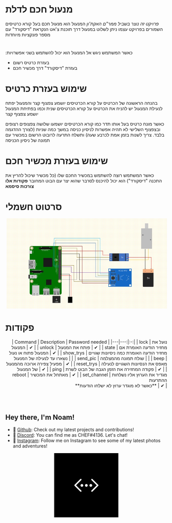 
# מנעול חכם לדלת

*פרויקט זה נוצר בשביל ממר"ם האקת'ון*
המנעול הוא מנעול חכם בעל קורא כרטיסים השמורים בפרויקט עצמו
ניתן לשלוט במנעול דרך תוכנת צ'אט הנקראת "דיסקורד" עם מספר פונקציות מיוחדות

#

:כאשר המשתמש ניגש אל המנעול הוא יכול להשתמש בשני אפשרויות
* בעזרת כרטיס רשום
* בעזרת "דיסקורד" דרך מכשיר חכם

# שימוש בעזרת כרטיס

בהנחה הראשונה של הכרטיס על קורא הכרטיסים יושמע צפצוף קצר והמנעול יפתח
לנעילת המנעול יש להניח את הכרטיס על קורא הכרטיסים שנית וכמו בפתיחת המנעול יושמע צפצוף קצר

כאשר מונח כרטיס בעל אותו תדר כמו קורא הכרטיסים יושמעו שלושה צפצופים רצופים ובצפצוף השלישי לא תהיה אפשרות לניסיון כניסה במשך כמה שניות (לצורך ההדגמה בלבד. צריך לשנות בזמן אמת לכרבע שעה) ותשלח התרעה לרובוט הרשום במכשיר עם תמונה של ניסיון הכניסה

# שימוש בעזרת מכשיר חכם

כאשר המשתמש רוצה להשתמש במכשיר החכם שלו (כל מכשיר שיכול להריץ את התכנה "דיסקורד") הוא יכול להיכנס לסרבר שהוא יצר עם הבוט המחובר
**פקודות אלו צורכות סיסמא**

# סרטוט חשמלי

<p align="right">
  <img src="https://github.com/noamavned/DoorLockMamramProject/blob/main/images_not_related/circuit.jpg" width="500" title="circuit">
</p>

# פקודות
<p align="right">
| Command |     Description     | Password needed |
|---|---:|:-:|
| lock | נועל את המנעול | ✔ |
| unlock | פותח את המנעול | ✔ |
| state | מחזיר הודעה האומרת אם המנעול פתוח או נעול | ✔ |
| show_trys | מחזיר הודעה האומרת כמה ניסיונות שגויים נשארו עד לנעילה של המנעול |  |
| send_pic | שולח תמונה מהמצלמה |  |
| beep | מפעיל צפירה ארוכה מהמנעול | ✔ |
| reset_trys | מאפס את הנסיונות השגויים לנעילה של המנעול | ✔ |
| ping | פקודה המחזירה את הזמן הגבה של הבוט לשרת | ✔ |
| reboot | מאתחל את המכשיר | ✔ |
| set_channel | מגדיר את הערוץ אליו נשלחות ההתרעות </br> **כאשר לא מוגדר ערוץ לא ישלחו הודעות** | ✔ |
</p>









</br></br>
## Hey there, I'm Noam!

- 🌟 [Github](https://github.com/noamavned): Check out my latest projects and contributions!
- 💬 [Discord](https://discord.com/): You can find me as CHEF#4136. Let's chat!
- 📸 [Instagram](https://www.instagram.com/noam_avned/): Follow me on Instagram to see some of my latest photos and adventures!

<p align="center">
  <img src="https://github.com/noamavned/DoorLockMamramProject/blob/main/images_not_related/onlinelogo.jpg" width="200" title="hi">
</p>
